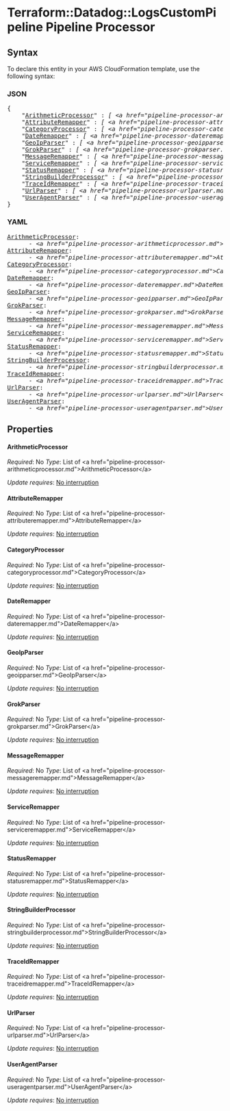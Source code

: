 # Terraform::Datadog::LogsCustomPipeline Pipeline Processor

## Syntax

To declare this entity in your AWS CloudFormation template, use the following syntax:

### JSON

<pre>
{
    "<a href="#arithmeticprocessor" title="ArithmeticProcessor">ArithmeticProcessor</a>" : <i>[ &lt;a href=&#34;pipeline-processor-arithmeticprocessor.md&#34;&gt;ArithmeticProcessor&lt;/a&gt;, ... ]</i>,
    "<a href="#attributeremapper" title="AttributeRemapper">AttributeRemapper</a>" : <i>[ &lt;a href=&#34;pipeline-processor-attributeremapper.md&#34;&gt;AttributeRemapper&lt;/a&gt;, ... ]</i>,
    "<a href="#categoryprocessor" title="CategoryProcessor">CategoryProcessor</a>" : <i>[ &lt;a href=&#34;pipeline-processor-categoryprocessor.md&#34;&gt;CategoryProcessor&lt;/a&gt;, ... ]</i>,
    "<a href="#dateremapper" title="DateRemapper">DateRemapper</a>" : <i>[ &lt;a href=&#34;pipeline-processor-dateremapper.md&#34;&gt;DateRemapper&lt;/a&gt;, ... ]</i>,
    "<a href="#geoipparser" title="GeoIpParser">GeoIpParser</a>" : <i>[ &lt;a href=&#34;pipeline-processor-geoipparser.md&#34;&gt;GeoIpParser&lt;/a&gt;, ... ]</i>,
    "<a href="#grokparser" title="GrokParser">GrokParser</a>" : <i>[ &lt;a href=&#34;pipeline-processor-grokparser.md&#34;&gt;GrokParser&lt;/a&gt;, ... ]</i>,
    "<a href="#messageremapper" title="MessageRemapper">MessageRemapper</a>" : <i>[ &lt;a href=&#34;pipeline-processor-messageremapper.md&#34;&gt;MessageRemapper&lt;/a&gt;, ... ]</i>,
    "<a href="#serviceremapper" title="ServiceRemapper">ServiceRemapper</a>" : <i>[ &lt;a href=&#34;pipeline-processor-serviceremapper.md&#34;&gt;ServiceRemapper&lt;/a&gt;, ... ]</i>,
    "<a href="#statusremapper" title="StatusRemapper">StatusRemapper</a>" : <i>[ &lt;a href=&#34;pipeline-processor-statusremapper.md&#34;&gt;StatusRemapper&lt;/a&gt;, ... ]</i>,
    "<a href="#stringbuilderprocessor" title="StringBuilderProcessor">StringBuilderProcessor</a>" : <i>[ &lt;a href=&#34;pipeline-processor-stringbuilderprocessor.md&#34;&gt;StringBuilderProcessor&lt;/a&gt;, ... ]</i>,
    "<a href="#traceidremapper" title="TraceIdRemapper">TraceIdRemapper</a>" : <i>[ &lt;a href=&#34;pipeline-processor-traceidremapper.md&#34;&gt;TraceIdRemapper&lt;/a&gt;, ... ]</i>,
    "<a href="#urlparser" title="UrlParser">UrlParser</a>" : <i>[ &lt;a href=&#34;pipeline-processor-urlparser.md&#34;&gt;UrlParser&lt;/a&gt;, ... ]</i>,
    "<a href="#useragentparser" title="UserAgentParser">UserAgentParser</a>" : <i>[ &lt;a href=&#34;pipeline-processor-useragentparser.md&#34;&gt;UserAgentParser&lt;/a&gt;, ... ]</i>
}
</pre>

### YAML

<pre>
<a href="#arithmeticprocessor" title="ArithmeticProcessor">ArithmeticProcessor</a>: <i>
      - &lt;a href=&#34;pipeline-processor-arithmeticprocessor.md&#34;&gt;ArithmeticProcessor&lt;/a&gt;</i>
<a href="#attributeremapper" title="AttributeRemapper">AttributeRemapper</a>: <i>
      - &lt;a href=&#34;pipeline-processor-attributeremapper.md&#34;&gt;AttributeRemapper&lt;/a&gt;</i>
<a href="#categoryprocessor" title="CategoryProcessor">CategoryProcessor</a>: <i>
      - &lt;a href=&#34;pipeline-processor-categoryprocessor.md&#34;&gt;CategoryProcessor&lt;/a&gt;</i>
<a href="#dateremapper" title="DateRemapper">DateRemapper</a>: <i>
      - &lt;a href=&#34;pipeline-processor-dateremapper.md&#34;&gt;DateRemapper&lt;/a&gt;</i>
<a href="#geoipparser" title="GeoIpParser">GeoIpParser</a>: <i>
      - &lt;a href=&#34;pipeline-processor-geoipparser.md&#34;&gt;GeoIpParser&lt;/a&gt;</i>
<a href="#grokparser" title="GrokParser">GrokParser</a>: <i>
      - &lt;a href=&#34;pipeline-processor-grokparser.md&#34;&gt;GrokParser&lt;/a&gt;</i>
<a href="#messageremapper" title="MessageRemapper">MessageRemapper</a>: <i>
      - &lt;a href=&#34;pipeline-processor-messageremapper.md&#34;&gt;MessageRemapper&lt;/a&gt;</i>
<a href="#serviceremapper" title="ServiceRemapper">ServiceRemapper</a>: <i>
      - &lt;a href=&#34;pipeline-processor-serviceremapper.md&#34;&gt;ServiceRemapper&lt;/a&gt;</i>
<a href="#statusremapper" title="StatusRemapper">StatusRemapper</a>: <i>
      - &lt;a href=&#34;pipeline-processor-statusremapper.md&#34;&gt;StatusRemapper&lt;/a&gt;</i>
<a href="#stringbuilderprocessor" title="StringBuilderProcessor">StringBuilderProcessor</a>: <i>
      - &lt;a href=&#34;pipeline-processor-stringbuilderprocessor.md&#34;&gt;StringBuilderProcessor&lt;/a&gt;</i>
<a href="#traceidremapper" title="TraceIdRemapper">TraceIdRemapper</a>: <i>
      - &lt;a href=&#34;pipeline-processor-traceidremapper.md&#34;&gt;TraceIdRemapper&lt;/a&gt;</i>
<a href="#urlparser" title="UrlParser">UrlParser</a>: <i>
      - &lt;a href=&#34;pipeline-processor-urlparser.md&#34;&gt;UrlParser&lt;/a&gt;</i>
<a href="#useragentparser" title="UserAgentParser">UserAgentParser</a>: <i>
      - &lt;a href=&#34;pipeline-processor-useragentparser.md&#34;&gt;UserAgentParser&lt;/a&gt;</i>
</pre>

## Properties

#### ArithmeticProcessor

_Required_: No
_Type_: List of &lt;a href=&#34;pipeline-processor-arithmeticprocessor.md&#34;&gt;ArithmeticProcessor&lt;/a&gt;

_Update requires_: [No interruption](https://docs.aws.amazon.com/AWSCloudFormation/latest/UserGuide/using-cfn-updating-stacks-update-behaviors.html#update-no-interrupt)

#### AttributeRemapper

_Required_: No
_Type_: List of &lt;a href=&#34;pipeline-processor-attributeremapper.md&#34;&gt;AttributeRemapper&lt;/a&gt;

_Update requires_: [No interruption](https://docs.aws.amazon.com/AWSCloudFormation/latest/UserGuide/using-cfn-updating-stacks-update-behaviors.html#update-no-interrupt)

#### CategoryProcessor

_Required_: No
_Type_: List of &lt;a href=&#34;pipeline-processor-categoryprocessor.md&#34;&gt;CategoryProcessor&lt;/a&gt;

_Update requires_: [No interruption](https://docs.aws.amazon.com/AWSCloudFormation/latest/UserGuide/using-cfn-updating-stacks-update-behaviors.html#update-no-interrupt)

#### DateRemapper

_Required_: No
_Type_: List of &lt;a href=&#34;pipeline-processor-dateremapper.md&#34;&gt;DateRemapper&lt;/a&gt;

_Update requires_: [No interruption](https://docs.aws.amazon.com/AWSCloudFormation/latest/UserGuide/using-cfn-updating-stacks-update-behaviors.html#update-no-interrupt)

#### GeoIpParser

_Required_: No
_Type_: List of &lt;a href=&#34;pipeline-processor-geoipparser.md&#34;&gt;GeoIpParser&lt;/a&gt;

_Update requires_: [No interruption](https://docs.aws.amazon.com/AWSCloudFormation/latest/UserGuide/using-cfn-updating-stacks-update-behaviors.html#update-no-interrupt)

#### GrokParser

_Required_: No
_Type_: List of &lt;a href=&#34;pipeline-processor-grokparser.md&#34;&gt;GrokParser&lt;/a&gt;

_Update requires_: [No interruption](https://docs.aws.amazon.com/AWSCloudFormation/latest/UserGuide/using-cfn-updating-stacks-update-behaviors.html#update-no-interrupt)

#### MessageRemapper

_Required_: No
_Type_: List of &lt;a href=&#34;pipeline-processor-messageremapper.md&#34;&gt;MessageRemapper&lt;/a&gt;

_Update requires_: [No interruption](https://docs.aws.amazon.com/AWSCloudFormation/latest/UserGuide/using-cfn-updating-stacks-update-behaviors.html#update-no-interrupt)

#### ServiceRemapper

_Required_: No
_Type_: List of &lt;a href=&#34;pipeline-processor-serviceremapper.md&#34;&gt;ServiceRemapper&lt;/a&gt;

_Update requires_: [No interruption](https://docs.aws.amazon.com/AWSCloudFormation/latest/UserGuide/using-cfn-updating-stacks-update-behaviors.html#update-no-interrupt)

#### StatusRemapper

_Required_: No
_Type_: List of &lt;a href=&#34;pipeline-processor-statusremapper.md&#34;&gt;StatusRemapper&lt;/a&gt;

_Update requires_: [No interruption](https://docs.aws.amazon.com/AWSCloudFormation/latest/UserGuide/using-cfn-updating-stacks-update-behaviors.html#update-no-interrupt)

#### StringBuilderProcessor

_Required_: No
_Type_: List of &lt;a href=&#34;pipeline-processor-stringbuilderprocessor.md&#34;&gt;StringBuilderProcessor&lt;/a&gt;

_Update requires_: [No interruption](https://docs.aws.amazon.com/AWSCloudFormation/latest/UserGuide/using-cfn-updating-stacks-update-behaviors.html#update-no-interrupt)

#### TraceIdRemapper

_Required_: No
_Type_: List of &lt;a href=&#34;pipeline-processor-traceidremapper.md&#34;&gt;TraceIdRemapper&lt;/a&gt;

_Update requires_: [No interruption](https://docs.aws.amazon.com/AWSCloudFormation/latest/UserGuide/using-cfn-updating-stacks-update-behaviors.html#update-no-interrupt)

#### UrlParser

_Required_: No
_Type_: List of &lt;a href=&#34;pipeline-processor-urlparser.md&#34;&gt;UrlParser&lt;/a&gt;

_Update requires_: [No interruption](https://docs.aws.amazon.com/AWSCloudFormation/latest/UserGuide/using-cfn-updating-stacks-update-behaviors.html#update-no-interrupt)

#### UserAgentParser

_Required_: No
_Type_: List of &lt;a href=&#34;pipeline-processor-useragentparser.md&#34;&gt;UserAgentParser&lt;/a&gt;

_Update requires_: [No interruption](https://docs.aws.amazon.com/AWSCloudFormation/latest/UserGuide/using-cfn-updating-stacks-update-behaviors.html#update-no-interrupt)

